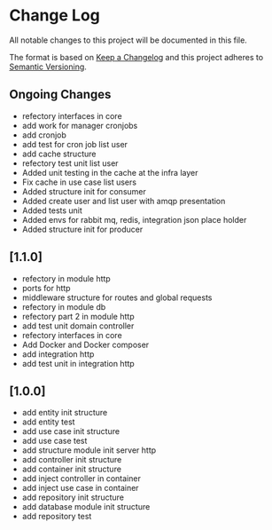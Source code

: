 # Change Log

All notable changes to this project will be documented in this file.

The format is based on [Keep a Changelog](http://keepachangelog.com/)
and this project adheres to [Semantic Versioning](http://semver.org/).

## Ongoing Changes
- refectory interfaces in core
- add work for manager cronjobs
- add cronjob
- add test for cron job list user
- add cache structure
- refectory test unit list user
- Added unit testing in the cache at the infra layer
- Fix cache in use case list users
- Added structure init for consumer 
- Added create user and list user with amqp presentation 
- Added tests unit
- Added envs for rabbit mq, redis, integration json place holder
- Added structure init for producer  

## [1.1.0]

- refectory in module http
- ports for http 
- middleware structure for routes and global requests
- refectory in module db
- refectory part 2 in module http
- add test unit domain controller
- refectory interfaces in core 
- Add Docker and Docker composer
- add integration http 
- add test unit in integration http

## [1.0.0]

- add entity init structure
- add entity test
- add use case init structure 
- add use case test
- add structure module init server http 
- add controller init structure
- add container init structure
- add inject controller in container
- add inject use case in container
- add repository init structure 
- add database module init structure 
- add repository test